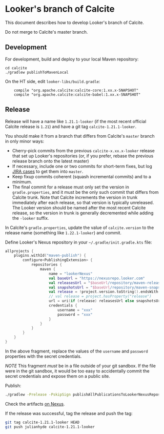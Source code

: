 <!--
{% comment %}
Licensed to the Apache Software Foundation (ASF) under one or more
contributor license agreements.  See the NOTICE file distributed with
this work for additional information regarding copyright ownership.
The ASF licenses this file to you under the Apache License, Version 2.0
(the "License"); you may not use this file except in compliance with
the License.  You may obtain a copy of the License at

http://www.apache.org/licenses/LICENSE-2.0

Unless required by applicable law or agreed to in writing, software
distributed under the License is distributed on an "AS IS" BASIS,
WITHOUT WARRANTIES OR CONDITIONS OF ANY KIND, either express or implied.
See the License for the specific language governing permissions and
limitations under the License.
{% endcomment %}
-->
# Looker's branch of Calcite

This document describes how to develop Looker's branch of Calcite.

Do not merge to Calcite's master branch.

## Development

For development, build and deploy to your local Maven repository:

```
cd calcite
./gradlew publishToMavenLocal
```

On the HT side, edit `looker-libs/build.gradle`:

```
    compile "org.apache.calcite:calcite-core:1.xx.x-SNAPSHOT"
    compile "org.apache.calcite:calcite-babel:1.xx.x-SNAPSHOT"
```

## Release

Release will have a name like `1.21.1-looker` (if the most
recent official Calcite release is `1.21`) and have a git tag
`calcite-1.21.1-looker`.

You should make it from a branch that differs from Calcite's
`master` branch in only minor ways:
* Cherry-pick commits from the previous `calcite-x.xx.x-looker`
  release that set up Looker's repositories (or, if you prefer,
  rebase the previous release branch onto the latest master)
* If necessary, include one or two commits for short-term fixes, but
  log [JIRA cases](https://issues.apache.org/jira/browse/CALCITE) to
  get them into `master`.
* Keep fixup commits coherent (squash incremental commits)
  and to a minimum.
* The final commit for a release must only set the version
  in `gradle.properties`, and it must be the only such commit
  that differs from Calcite trunk. Note that Calcite increments
  the version in trunk immediately after each release, so
  that version is typically unreleased. The Looker version
  should be named after the most recent Calcite release,
  so the version in trunk is generally decremented
  while adding the `-looker` suffix.

In Calcite's `gradle.properties`, update the value of
`calcite.version` to the release name (something like
`1.22.1-looker`) and commit.

Define Looker's Nexus repository in your `~/.gradle/init.gradle.kts`
file:

```kotlin
allprojects {
    plugins.withId("maven-publish") {
        configure<PublishingExtension> {
            repositories {
                maven {
                    name = "lookerNexus"
                    val baseUrl = "https://nexusrepo.looker.com"
                    val releasesUrl = "$baseUrl/repository/maven-releases"
                    val snapshotsUrl = "$baseUrl/repository/maven-snapshots"
                    val release = !project.version.toString().endsWith("-SNAPSHOT")
                    // val release = project.hasProperty("release")
                    url = uri(if (release) releasesUrl else snapshotsUrl)
                    credentials {
                        username = "xxx"
                        password = "xxx"
                    }
                }
            }
        }
    }
}
```

In the above fragment, replace the values of the `username` and
`password` properties with the secret credentials.

*NOTE* This fragment *must* be in a file outside of your git sandbox.
If the file were in the git sandbox, it would be too easy to
accidentally commit the secret credentials and expose them on a
public site.

Publish:
```sh
./gradlew -Prelease -PskipSign publishAllPublicationsToLookerNexusRepository
```

Check the artifacts
[on Nexus](https://nexusproxy.looker.com/#browse/search=keyword%3Dorg.apache.calcite).

If the release was successful, tag the release and push the tag:
```sh
git tag calcite-1.21.1-looker HEAD
git push julianhyde calcite-1.21.1-looker
```

